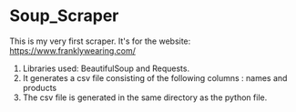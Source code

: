 # Soup_Scraper
This is my very first scraper. It's for the website: https://www.franklywearing.com/

1. Libraries used: BeautifulSoup and Requests. 
2. It generates a csv file consisting of the following columns : names and products
3. The csv file is generated in the same directory as the python file.
